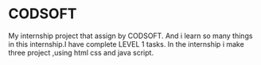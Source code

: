# CODSOFT
My internship project that assign by CODSOFT. And i learn so many things in this internship.I have complete LEVEL 1 tasks. In the internship i make three project ,using html css and java script.

